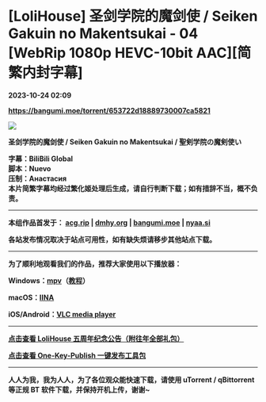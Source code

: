 # [LoliHouse] 圣剑学院的魔剑使 / Seiken Gakuin no Makentsukai - 04 [WebRip 1080p HEVC-10bit AAC][简繁内封字幕]

**2023-10-24 02:09**

**https://bangumi.moe/torrent/653722d18889730007ca5821**

[![](https://s2.loli.net/2023/10/08/oWcHpMy7hXC4fqs.webp)](https://sm.ms/image/oWcHpMy7hXC4fqs)  

  

**圣剑学院的魔剑使 / Seiken Gakuin no Makentsukai / 聖剣学院の魔剣使い** 

  

**字幕：BiliBili Global  
脚本：Nuevo  
压制：Анастасия  
本片简繁字幕均经过繁化姬处理后生成，请自行判断下载；如有措辞不当，概不负责。** 

  

* * *

  

**本组作品首发于： [acg.rip](https://acg.rip/?term=LoliHouse) | [dmhy.org](https://share.dmhy.org/topics/list?keyword=lolihouse) | [bangumi.moe](https://bangumi.moe/search/581be821ee98e9ca20730eae) | [nyaa.si](https://nyaa.si/?f=0&c=0_0&q=lolihouse)**

**各站发布情况取决于站点可用性，如有缺失烦请移步其他站点下载。**  

  

* * *

  

**为了顺利地观看我们的作品，推荐大家使用以下播放器：**

**Windows：[mpv](https://mpv.io/)（[教程](https://vcb-s.com/archives/7594)）**

**macOS：[IINA](https://iina.io/)**

**iOS/Android：[VLC media player](https://www.videolan.org/vlc/)**

  

* * *

  

**[点击查看 LoliHouse 五周年纪念公告（附往年全部礼包）](https://share.dmhy.org/topics/view/599634_LoliHouse_LoliHouse_5th_Anniversary_Announcement.html)**

**[点击查看 One-Key-Publish 一键发布工具包](https://github.com/AmusementClub/OKP)**

  

* * *

  

**人人为我，我为人人，为了各位观众能快速下载，请使用 uTorrent / qBittorrent 等正规 BT 软件下载，并保持开机上传，谢谢~**